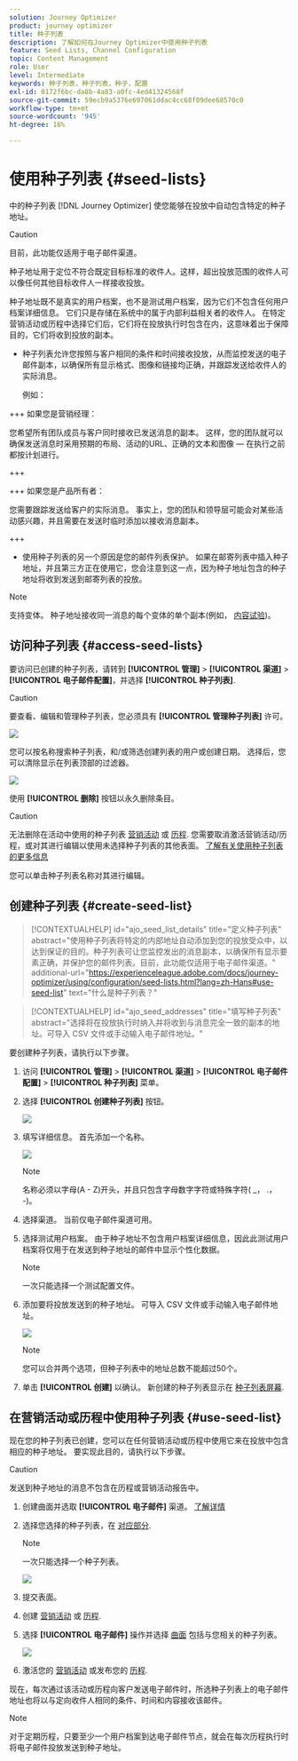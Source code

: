 ```yaml
---
solution: Journey Optimizer
product: journey optimizer
title: 种子列表
description: 了解如何在Journey Optimizer中使用种子列表
feature: Seed Lists, Channel Configuration
topic: Content Management
role: User
level: Intermediate
keywords: 种子列表，种子列表，种子，配置
exl-id: 0172f6bc-da8b-4a83-a0fc-4ed41324568f
source-git-commit: 59ecb9a5376e697061ddac4cc68f09dee68570c0
workflow-type: tm+mt
source-wordcount: '945'
ht-degree: 16%

---
```


# 使用种子列表 {#seed-lists}

中的种子列表 [!DNL Journey Optimizer] 使您能够在投放中自动包含特定的种子地址。

>[!CAUTION]
>
>目前，此功能仅适用于电子邮件渠道。

种子地址用于定位不符合既定目标标准的收件人。这样，超出投放范围的收件人可以像任何其他目标收件人一样接收投放。

种子地址既不是真实的用户档案，也不是测试用户档案，因为它们不包含任何用户档案详细信息。 它们只是存储在系统中的属于内部利益相关者的收件人。 在特定营销活动或历程中选择它们后，它们将在投放执行时包含在内，这意味着出于保障目的，它们将收到投放的副本。

* 种子列表允许您按照与客户相同的条件和时间接收投放，从而监控发送的电子邮件副本，以确保所有显示格式、图像和链接均正确，并跟踪发送给收件人的实际消息。

  例如：

+++ 如果您是营销经理：

  您希望所有团队成员与客户同时接收已发送消息的副本。 这样，您的团队就可以确保发送消息时采用预期的布局、活动的URL、正确的文本和图像 — 在执行之前都按计划进行。

+++

+++ 如果您是产品所有者：

  您需要跟踪发送给客户的实际消息。 事实上，您的团队和领导层可能会对某些活动感兴趣，并且需要在发送时临时添加以接收消息副本。

+++

* 使用种子列表的另一个原因是您的邮件列表保护。 如果在邮寄列表中插入种子地址，并且第三方正在使用它，您会注意到这一点，因为种子地址包含的种子地址将收到发送到邮寄列表的投放。

>[!NOTE]
>
>支持变体。 种子地址接收同一消息的每个变体的单个副本(例如， [内容试验](../content-management/get-started-experiment.md))。

## 访问种子列表 {#access-seed-lists}

要访问已创建的种子列表，请转到 **[!UICONTROL 管理]** > **[!UICONTROL 渠道]** > **[!UICONTROL 电子邮件配置]**，并选择 **[!UICONTROL 种子列表]**.

<!--
>[!CAUTION]
>
>Permissions to view, export and manage the seed lists are restricted to [Journey Administrators](../administration/ootb-product-profiles.md#journey-administrator). Learn more on managing [!DNL Journey Optimizer] users' access rights in [this section](../administration/permissions-overview.md).-->

>[!CAUTION]
>
>要查看、编辑和管理种子列表，您必须具有 **[!UICONTROL 管理种子列表]** 许可。

![](assets/seed-list-access.png)

您可以按名称搜索种子列表，和/或筛选创建列表的用户或创建日期。 选择后，您可以清除显示在列表顶部的过滤器。

![](assets/seed-list-filtering.png)

使用 **[!UICONTROL 删除]** 按钮以永久删除条目。

>[!CAUTION]
>
>无法删除在活动中使用的种子列表 [营销活动](../campaigns/review-activate-campaign.md) 或 [历程](../building-journeys/publishing-the-journey.md). 您需要取消激活营销活动/历程，或对其进行编辑以使用未选择种子列表的其他表面。 [了解有关使用种子列表的更多信息](#use-seed-list)

您可以单击种子列表名称对其进行编辑。 <!--Use the **[!UICONTROL Edit]** button to edit a seed list.-->

## 创建种子列表 {#create-seed-list}

>[!CONTEXTUALHELP]
>id="ajo_seed_list_details"
>title="定义种子列表"
>abstract="使用种子列表将特定的内部地址自动添加到您的投放受众中，以达到保证的目的。种子列表可让您监控发出的消息副本，以确保所有显示要素正确，并保护您的邮件列表。目前，此功能仅适用于电子邮件渠道。"
>additional-url="https://experienceleague.adobe.com/docs/journey-optimizer/using/configuration/seed-lists.html?lang=zh-Hans#use-seed-list" text="什么是种子列表？"

>[!CONTEXTUALHELP]
>id="ajo_seed_addresses"
>title="填写种子列表"
>abstract="选择将在投放执行时纳入并将收到与消息完全一致的副本的地址。可导入 CSV 文件或手动输入电子邮件地址。"

要创建种子列表，请执行以下步骤。

1. 访问 **[!UICONTROL 管理]** > **[!UICONTROL 渠道]** > **[!UICONTROL 电子邮件配置]** > **[!UICONTROL 种子列表]** 菜单。

1. 选择 **[!UICONTROL 创建种子列表]** 按钮。

   ![](assets/seed-list-create-button.png)

1. 填写详细信息。 首先添加一个名称。

   ![](assets/seed-list-details.png)

   >[!NOTE]
   >
   >名称必须以字母(A - Z)开头，并且只包含字母数字字符或特殊字符( _， .， -)。

1. 选择渠道。 当前仅电子邮件渠道可用。

1. 选择测试用户档案。 由于种子地址不包含用户档案详细信息，因此此测试用户档案将仅用于在发送到种子地址的邮件中显示个性化数据。

   >[!NOTE]
   >
   >一次只能选择一个测试配置文件。

1. 添加要将投放发送到的种子地址。 可导入 CSV 文件或手动输入电子邮件地址。

   ![](assets/seed-list-email-addresses.png)

   >[!NOTE]
   >
   >您可以合并两个选项，但种子列表中的地址总数不能超过50个。

1. 单击 **[!UICONTROL 创建]** 以确认。 新创建的种子列表显示在 [种子列表屏幕](#access-seed-lists).

## 在营销活动或历程中使用种子列表 {#use-seed-list}

现在您的种子列表已创建，您可以在任何营销活动或历程中使用它来在投放中包含相应的种子地址。 要实现此目的，请执行以下步骤。

>[!CAUTION]
>
>发送到种子地址的消息不包含在历程或营销活动报告中。

1. 创建曲面并选取 **[!UICONTROL 电子邮件]** 渠道。 [了解详情](../email/email-settings.md)

1. 选择您选择的种子列表，在 [对应部分](../email/email-settings.md#seed-list).

   >[!NOTE]
   >
   >一次只能选择一个种子列表。

   ![](assets/seed-list-surface.png)

1. 提交表面。

1. 创建 [营销活动](../campaigns/create-campaign.md) 或 [历程](../building-journeys/journey-gs.md).

1. 选择 **[!UICONTROL 电子邮件]** 操作并选择 [曲面](channel-surfaces.md) 包括与您相关的种子列表。

   ![](assets/seed-list-campaign-email.png)

1. 激活您的 [营销活动](../campaigns/review-activate-campaign.md) 或发布您的 [历程](../building-journeys/publishing-the-journey.md).

现在，每次通过该活动或历程向客户发送电子邮件时，所选种子列表上的电子邮件地址也将以与定向收件人相同的条件、时间和内容接收该邮件。

>[!NOTE]
>
>对于定期历程，只要至少一个用户档案到达电子邮件节点，就会在每次历程执行时将电子邮件投放发送到种子地址。
